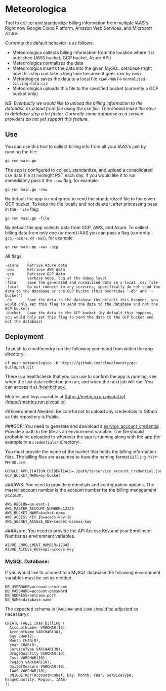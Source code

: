 # Meteorologica
Tool to collect and standardize billing information from multiple IAAS's.
Right now Google Cloud Platform, Amazon Web Services, and Microsoft Azure.

Currently the default behavior is as follows:
* Meteorologica collects billing information from the location where it is published (AWS bucket, GCP bucket, Azure API)
* Meteorologica normalizes the data
* Meteorologica inserts the data into the given MySQL database (right now this step can take a long time because it goes row by row)
* Metorologica saves the data to a local file `YEAR-MONTH-normalized-billing-data.csv`
* Meteorologica uploads this file to the specified bucket (currently a GCP bucket only)

*NB: Eventually we would like to upload the billing information to the database as a load from file using the csv file.
This should make the save to database step a lot faster.
Currently some database as a service providers do not yet support this feature.*

## Use
You can use this tool to collect billing info from all your IAAS's just by running the file:
```
go run main.go
```

The app is configured to collect, standardize, and upload a consolidated csv data file at midnight PST each day.
If you would like it to run immediately pass it the `-now` flag, for example:
```
go run main.go -now
```

By default the app is configured to send the standardized file to the given GCP bucket.
To keep the file locally and not delete it after processing pass in the `-file` flag:
```
go run main.go -file
```

By default the app collects data from GCP, AWS, and Azure.
To collect billing data from only one (or more) IAAS you can pass a flag (currently `-gcp`, `-azure`, or `-aws`), for example:
```
go run main.go -aws -gcp
```

All flags:
```
-azure    Retrive Azure data
-aws      Retrieve AWS data
-gcp      Retrieve GCP data
-v        Verbose mode, log at the debug level
-file     Save the generated and normalized data in a local .csv file
-local    Do not connect to any services, specifically do not send the data to the database or the GCP bucket (this overrides '-db' and '-bucket')
-db       Save the data to the database (by default this happens, you would only set this flag to send the data to the database and not the GCP bucket)
-bucket   Save the data to the GCP bucket (by default this happens, you would only set this flag to send the data to the GCP bucket and not the database)
```

## Deployment

To push to cloudfoundry run the following command from within the app directory:
```
cf push meteorologica -b https://github.com/cloudfoundry/go-buildpack.git
```

There is a healthcheck that you can use to confirm the app is running, see when the last data collection job ran, and when the next job will run.
You can access it at [/healthcheck](http://meteorologica.cfapps.io/healthcheck).

Metrics and logs available at [https://metrics.run.pivotal.io](https://metrics.run.pivotal.io)

##Environment Needed:
Be careful not to upload any credentials to Github as this repository is Public.

###GCP:
You need to generate and download a
[service_account_credential](https://cloud.google.com/storage/docs/authentication#service_accounts).
Provide a path to the file as an environment variable.
The file should probably be uploaded to wherever the app is running along with the app (for example in a `credentials/` directory).

You must provide the name of the bucket that holds the billing information files. The billing files are assumed to have the naming format `Billing-YYYY-MM-DD.csv`.
```
GOOGLE_APPLICATION_CREDENTIALS=./path/to/service_account_credential.json
GCP_BUCKET_NAME=my-bucket
```

###AWS:
You need to provide credentials and configuration options.
The master account number is the account number for the billing management account.
```
AWS_REGION=us-east-1
AWS_MASTER_ACCOUNT_NUMBER=12345
AWS_BUCKET_NAME=bucket-name
AWS_ACCESS_KEY_ID=acess-key-id
AWS_SECRET_ACCESS_KEY=secret-access-key
```


###Azure:
You need to provide the API Access Key and your Enrollment Number as environment variables.
```
AZURE_ENROLLMENT_NUMBER=12345
AZURE_ACCESS_KEY=api-access-key
```

### MySQL Database:
If you would like to connect to a MySQL database the following environment variables must be set as needed:
```
DB_USERNAME=account-username
DB_PASSWORD=account-password
DB_ADDRESS=hotname:port
DB_NAME=database-name
```

The expected schema is (`VARCHAR` and `CHAR` should be adjusted as necessary):
```
CREATE TABLE iaas_billing (
  AccountNumber VARCHAR(15),
  AccountName VARCHAR(30),
  Day CHAR(2),
  Month CHAR(9),
  Year CHAR(5),
  ServiceType VARCHAR(30),
  UsageQuantity VARCHAR(10),
  Cost VARCHAR(10),
  Region VARCHAR(10),
  UnitOfMeasure VARCHAR(10),
  IAAS VARCHAR(10),
  UNIQUE KEY(AccountNumber, Day, Month, Year, ServiceType, UsageQuantity, Region, IAAS)
);
```
